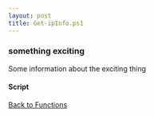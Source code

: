 ```yaml
---
layout: post
title: Get-ipInfo.ps1
---
```


### something exciting

Some information about the exciting thing

#### Script

<script src="https://gist-it.appspot.com/github.com/BanterBoy/scripts-blog/blob/master/PowerShell/functions/ip/Get-ipInfo.ps1"></script>

<a href="/menu/_pages/functions.html">Back to Functions</a>
